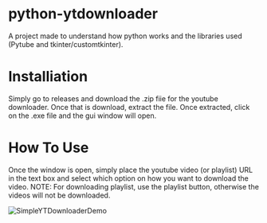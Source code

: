 # python-ytdownloader
A project made to understand how python works and the libraries used (Pytube and tkinter/customtkinter).

# Installiation
Simply go to releases and download the .zip fiie for the youtube downloader. Once that is download, extract the file.
Once extracted, click on the .exe file and the gui window will open.

# How To Use
Once the window is open, simply place the youtube video (or playlist) URL in the text box and select which option on how
you want to download the video. NOTE: For downloading playlist, use the playlist button, otherwise the videos will not be downloaded.

![SimpleYTDownloaderDemo](https://github.com/PedroJColon/python-ytdownloader/assets/64868232/ab85287d-4a6c-4013-b762-3dbee2e928ab)
